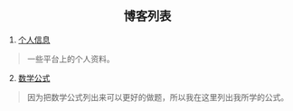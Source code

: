 ## <center>博客列表</center>

1. [个人信息](./_posts/personal-information.md)

> 一些平台上的个人资料。

2. [数学公式](./_posts/math-formula.md)

> 因为把数学公式列出来可以更好的做题，所以我在这里列出我所学的公式。